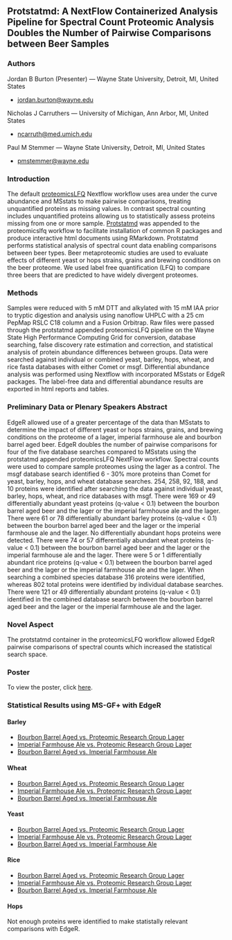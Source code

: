 ## Protstatmd: A NextFlow Containerized Analysis Pipeline for Spectral Count Proteomic Analysis Doubles the Number of Pairwise Comparisons between Beer Samples

### Authors

Jordan B Burton (Presenter) 
— Wayne State University, Detroit, MI, United States
- jordan.burton@wayne.edu

Nicholas J Carruthers
— University of Michigan, Ann Arbor, MI, United States
- ncarruth@med.umich.edu 

Paul M Stemmer
— Wayne State University, Detroit, MI, United States
- pmstemmer@wayne.edu  

### Introduction
The default [proteomicsLFQ](https://nf-co.re/proteomicslfq) Nextflow workflow uses area under the curve abundance and MSstats to make pairwise comparisons, treating unquantified proteins as missing values.  In contrast spectral counting includes unquantified proteins allowing us to statistically assess proteins missing from one or more sample. [Protstatmd](https://github.com/ncarrut/protstatmd) was appended to the proteomicslfq workflow to facilitate installation of common R packages and produce interactive html documents using RMarkdown. Protstatmd performs statistical analysis of spectral count data enabling comparisons between beer types. Beer metaproteomic studies are used to evaluate effects of different yeast or hops strains, grains and brewing conditions on the beer proteome. We used label free quantification (LFQ) to compare three beers that are predicted to have widely divergent proteomes. 

### Methods
Samples were reduced with 5 mM DTT and alkylated with 15 mM IAA prior to tryptic digestion and analysis using nanoflow UHPLC with a 25 cm PepMap RSLC C18 column and a Fusion Orbitrap. Raw files were passed through the protstatmd appended proteomicsLFQ pipeline on the Wayne State High Performance Computing Grid for conversion, database searching, false discovery rate estimation and correction, and statistical analysis of protein abundance differences between groups. Data were searched against individual or combined yeast, barley, hops, wheat, and rice fasta databases with either Comet or msgf. Differential abundance analysis was performed using Nextflow with incorporated MSstats or EdgeR packages. The label-free data and differential abundance results are exported in html reports and tables.

### Preliminary Data or Plenary Speakers Abstract
EdgeR allowed use of a greater percentage of the data than MSstats to determine the impact of different yeast or hops strains, grains, and brewing conditions on the proteome of a lager, imperial farmhouse ale and bourbon barrel aged beer. EdgeR doubles the number of pairwise comparisons for four of the five database searches compared to MSstats using the protstatmd appended proteomicsLFQ NextFlow workflow. Spectral counts were used to compare sample proteomes using the lager as a control. The msgf database search identified 6 - 30% more proteins than Comet for yeast, barley, hops, and wheat database searches. 254, 258, 92, 188, and 10 proteins were identified after searching the data against individual yeast, barley, hops, wheat, and rice databases with msgf. There were 169 or 49 differentially abundant yeast proteins (q-value < 0.1) between the bourbon barrel aged beer and the lager or the imperial farmhouse ale and the lager. There were 61 or 78 differentially abundant barley proteins (q-value < 0.1) between the bourbon barrel aged beer and the lager or the imperial farmhouse ale and the lager. No differentially abundant hops proteins were detected. There were 74 or 57 differentially abundant wheat proteins (q-value < 0.1) between the bourbon barrel aged beer and the lager or the imperial farmhouse ale and the lager. There were 5 or 1 differentially abundant rice proteins (q-value < 0.1) between the bourbon barrel aged beer and the lager or the imperial farmhouse ale and the lager. When searching a combined species database 316 proteins were identified, whereas 802 total proteins were identified by individual database searches. There were 121 or 49 differentially abundant proteins (q-value < 0.1) identified in the combined database search between the bourbon barrel aged beer and the lager or the imperial farmhouse ale and the lager.

### Novel Aspect
The protstatmd container in the proteomicsLFQ workflow allowed EdgeR pairwise comparisons of spectral counts which increased the statistical search space.

### Poster

To view the poster, click [here]().

### Statistical Results using MS-GF+ with EdgeR

#### Barley

- [Bourbon Barrel Aged vs. Proteomic Research Group Lager](ASMS2021/Barley/BBA.PRG_Beer.html)
- [Imperial Farmhouse Ale vs. Proteomic Research Group Lager](ASMS2021/Barley/IFHA.PRG_Beer.html)
- [Bourbon Barrel Aged vs. Imperial Farmhouse Ale](ASMS2021/Barley/BBA.IFHA.html)

#### Wheat
- [Bourbon Barrel Aged vs. Proteomic Research Group Lager](ASMS2021/Wheat/BBA.PRG_Beer.html)
- [Imperial Farmhouse Ale vs. Proteomic Research Group Lager](ASMS2021/Wheat/IFHA.PRG_Beer.html)
- [Bourbon Barrel Aged vs. Imperial Farmhouse Ale](ASMS2021/Wheat/BBA.IFHA.html)

#### Yeast

- [Bourbon Barrel Aged vs. Proteomic Research Group Lager](ASMS2021/Yeast/BBA.PRG_Beer.html)
- [Imperial Farmhouse Ale vs. Proteomic Research Group Lager](ASMS2021/Yeast/IFHA.PRG_Beer.html)
- [Bourbon Barrel Aged vs. Imperial Farmhouse Ale](ASMS2021/Yeast/BBA.IFHA.html)

#### Rice

- [Bourbon Barrel Aged vs. Proteomic Research Group Lager](ASMS2021/Rice/BBA.PRG_Beer.html)
- [Imperial Farmhouse Ale vs. Proteomic Research Group Lager](ASMS2021/Rice/IFHA.PRG_Beer.html)
- [Bourbon Barrel Aged vs. Imperial Farmhouse Ale](ASMS2021/Rice/BBA.IFHA.html)

#### Hops

Not enough proteins were identified to make statistally relevant comparisons with EdgeR.
